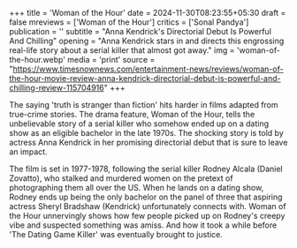 +++
title = 'Woman of the Hour'
date = 2024-11-30T08:23:55+05:30
draft = false
mreviews = ['Woman of the Hour']
critics = ['Sonal Pandya']
publication = ''
subtitle = "Anna Kendrick's Directorial Debut Is Powerful And Chilling"
opening = "Anna Kendrick stars in and directs this engrossing real-life story about a serial killer that almost got away."
img = 'woman-of-the-hour.webp'
media = 'print'
source = "https://www.timesnownews.com/entertainment-news/reviews/woman-of-the-hour-movie-review-anna-kendrick-directorial-debut-is-powerful-and-chilling-review-115704916"
+++

The saying 'truth is stranger than fiction' hits harder in films adapted from true-crime stories. The drama feature, Woman of the Hour, tells the unbelievable story of a serial killer who somehow ended up on a dating show as an eligible bachelor in the late 1970s. The shocking story is told by actress Anna Kendrick in her promising directorial debut that is sure to leave an impact.

The film is set in 1977-1978, following the serial killer Rodney Alcala (Daniel Zovatto), who stalked and murdered women on the pretext of photographing them all over the US. When he lands on a dating show, Rodney ends up being the only bachelor on the panel of three that aspiring actress Sheryl Bradshaw (Kendrick) unfortunately connects with. Woman of the Hour unnervingly shows how few people picked up on Rodney's creepy vibe and suspected something was amiss. And how it took a while before 'The Dating Game Killer' was eventually brought to justice.
